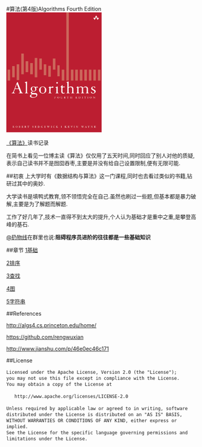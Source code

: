#算法(第4版)Algorithms Fourth Edition
<img src="/Algorithms/cover.png" height="50%" width="50%" />

[《算法》](http://algs4.cs.princeton.edu/home/)读书记录

在简书上看见一位博主读《算法》仅仅用了五天时间,同时回应了别人对他的质疑,
表示自己读书并不是囫囵吞枣,主要是并没有给自己设置限制,便有无限可能.

##初衷
上大学时有《数据结构与算法》这一门课程,同时也去看过类似的书籍,钻研过其中的奥妙.

大学读书是填鸭式教育,领不领悟完全在自己.虽然也刷过一些题,但基本都是暴力破解,主要是为了解题而解题.

工作了好几年了,技术一直得不到太大的提升,个人认为基础才是重中之重,是攀登高峰的基石.

[@扔物线](https://github.com/rengwuxian)在群里也说:<b>阻碍程序员进阶的往往都是一些基础知识</b>


##章节
[1基础](/Algorithms/chapter1)

[2排序](/Algorithms/chapter2)

[3查找](/Algorithms/chapter3)

[4图](/Algorithms/chapter4)

[5字符串](/Algorithms/chapter5)

##References

http://algs4.cs.princeton.edu/home/

https://github.com/rengwuxian

http://www.jianshu.com/p/46e0ec46c171

##License
```
Licensed under the Apache License, Version 2.0 (the "License");
you may not use this file except in compliance with the License.
You may obtain a copy of the License at

   http://www.apache.org/licenses/LICENSE-2.0

Unless required by applicable law or agreed to in writing, software
distributed under the License is distributed on an "AS IS" BASIS,
WITHOUT WARRANTIES OR CONDITIONS OF ANY KIND, either express or implied.
See the License for the specific language governing permissions and
limitations under the License.
```
